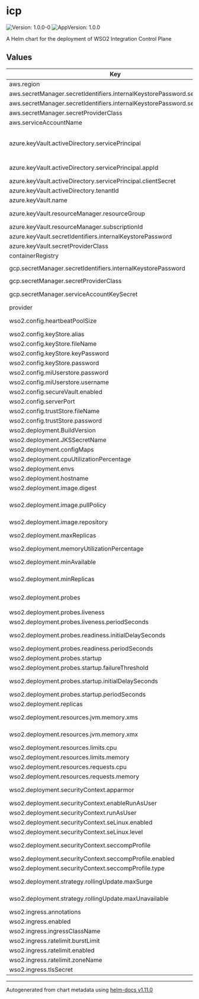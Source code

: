 # icp

![Version: 1.0.0-0](https://img.shields.io/badge/Version-1.0.0--0-informational?style=flat-square) ![AppVersion: 1.0.0](https://img.shields.io/badge/AppVersion-1.0.0-informational?style=flat-square)

A Helm chart for the deployment of WSO2 Integration Control Plane

## Values

| Key | Type | Default | Description |
|-----|------|---------|-------------|
| aws.region | string | `""` | AWS region |
| aws.secretManager.secretIdentifiers.internalKeystorePassword.secretKey | string | `""` | Secret key for internal keystore password |
| aws.secretManager.secretIdentifiers.internalKeystorePassword.secretName | string | `""` | Secret name for internal keystore password |
| aws.secretManager.secretProviderClass | string | `""` | AWS Secret Manager secret provider class name |
| aws.serviceAccountName | string | `""` | AWS IAM serivce account name |
| azure.keyVault.activeDirectory.servicePrincipal | object | `{"appId":"","clientSecret":""}` | Service Principal created for transacting with the target Azure Key Vault For advanced details refer to official documentation (https://github.com/Azure/secrets-store-csi-driver-provider-azure/blob/master/docs/service-principal-mode.md) |
| azure.keyVault.activeDirectory.servicePrincipal.appId | string | `""` | Azure AD application name for fetching secrets via CSI secret store driver |
| azure.keyVault.activeDirectory.servicePrincipal.clientSecret | string | `""` | Client secret of Azure AD application client |
| azure.keyVault.activeDirectory.tenantId | string | `""` | Azure Active Directory tenant ID of the target Key Vault |
| azure.keyVault.name | string | `""` | Name of the target Azure Key Vault instance |
| azure.keyVault.resourceManager.resourceGroup | string | `""` | Name of the Azure Resource Group to which the target Azure Key Vault belongs |
| azure.keyVault.resourceManager.subscriptionId | string | `""` | Subscription ID of the target Azure Key Vault |
| azure.keyVault.secretIdentifiers.internalKeystorePassword | string | `""` | Secret name for internal keystore password |
| azure.keyVault.secretProviderClass | string | `""` | Azure Secret Manager secret provider class name |
| containerRegistry | string | `""` | Container registry |
| gcp.secretManager.secretIdentifiers.internalKeystorePassword | string | `""` | Secret name for internal keystore password. Expected format is `projects/<PROJECT_ID>/secrets/<SECRET_NAME>/versions/<VERSION>` |
| gcp.secretManager.secretProviderClass | string | `""` | GCP Secret Manager secret provider class name |
| gcp.secretManager.serviceAccountKeySecret | string | `""` | K8s secret name which contains the JSON keyfile for the service account used to access the GCP Secret Manager |
| provider | string | `""` | Kubernetes cluster provider. Supported values: azure, aws |
| wso2.config.heartbeatPoolSize | int | `15` | Number of threads used by the executor pool to handle incoming requests from Micro Integrator runtimes |
| wso2.config.keyStore.alias | string | `"wso2carbon"` | The keystore alias |
| wso2.config.keyStore.fileName | string | `"dashboard.jks"` |  |
| wso2.config.keyStore.keyPassword | string | `""` | The keystore key password |
| wso2.config.keyStore.password | string | `""` | The keystore password |
| wso2.config.miUserstore.password | string | `""` | The user password for signing in to the Micro Integrator runtimes. |
| wso2.config.miUserstore.username | string | `""` | The user name for signing in to the Micro Integrator runtimes |
| wso2.config.secureVault.enabled | bool | `false` | Enable/Disable secure vault |
| wso2.config.serverPort | int | `9743` | ICP server port |
| wso2.config.trustStore.fileName | string | `"client-trustore.jks"` | The truststore file name |
| wso2.config.trustStore.password | string | `""` | The truststore password |
| wso2.deployment.BuildVersion | string | `"1.2.0"` | Build version of the ICP |
| wso2.deployment.JKSSecretName | string | `""` | K8s secret name which contains JKS files |
| wso2.deployment.configMaps | object | `{"entryPoint":{"defaultMode":"0407"}}` | Set UNIX permissions over the startup scripts |
| wso2.deployment.cpuUtilizationPercentage | int | `75` | Average CPU utilization percentage for HPA |
| wso2.deployment.envs | string | `nil` | Environment variables for the ICP deployment |
| wso2.deployment.hostname | string | `""` | Hostname of the ICP deployment |
| wso2.deployment.image.digest | string | `""` | Container image digest |
| wso2.deployment.image.pullPolicy | string | `"Always"` | Container image pull policy. Refer (https://kubernetes.io/docs/concepts/containers/images/#updating-images) |
| wso2.deployment.image.repository | string | `""` | Container image repository name |
| wso2.deployment.maxReplicas | int | `2` | Max replica count for HPA (https://kubernetes.io/docs/tasks/run-application/horizontal-pod-autoscale/) |
| wso2.deployment.memoryUtilizationPercentage | int | `75` | Average memory utilization percentage for HPA |
| wso2.deployment.minAvailable | int | `1` | Pod disruption budget configurations (https://kubernetes.io/docs/tasks/run-application/configure-pdb/) |
| wso2.deployment.minReplicas | int | `1` | Min replica count for HPA (https://kubernetes.io/docs/tasks/run-application/horizontal-pod-autoscale/) |
| wso2.deployment.probes | object | `{"liveness":{"periodSeconds":10},"readiness":{"initialDelaySeconds":60,"periodSeconds":1},"startup":{"failureThreshold":40,"initialDelaySeconds":5,"periodSeconds":3}}` | Kubernetes Probes (https://kubernetes.io/docs/tasks/configure-pod-container/configure-liveness-readiness-startup-probes/) |
| wso2.deployment.probes.liveness | object | `{"periodSeconds":10}` | Indicates whether the container is running |
| wso2.deployment.probes.liveness.periodSeconds | int | `10` | How often (in seconds) to perform the probe |
| wso2.deployment.probes.readiness.initialDelaySeconds | int | `60` | Number of seconds after the container has started before readiness probes are initiated |
| wso2.deployment.probes.readiness.periodSeconds | int | `1` | How often (in seconds) to perform the probe |
| wso2.deployment.probes.startup | object | `{"failureThreshold":40,"initialDelaySeconds":5,"periodSeconds":3}` | Startup probe executed prior to Liveness Probe taking over |
| wso2.deployment.probes.startup.failureThreshold | int | `40` | Number of attempts |
| wso2.deployment.probes.startup.initialDelaySeconds | int | `5` | Number of seconds after the container has started before startup probes are initiated |
| wso2.deployment.probes.startup.periodSeconds | int | `3` | How often (in seconds) to perform the probe |
| wso2.deployment.replicas | int | `1` | Number of deployment replicas |
| wso2.deployment.resources.jvm.memory.xms | string | `"512m"` | The minimum amount of memory that should be allocated for the JVM |
| wso2.deployment.resources.jvm.memory.xmx | string | `"1024m"` | The maximum amount of memory that should be allocated for the JVM |
| wso2.deployment.resources.limits.cpu | string | `"1000m"` | The maximum amount of CPU that should be allocated for a Pod |
| wso2.deployment.resources.limits.memory | string | `"1Gi"` | The maximum amount of memory that should be allocated for a Pod |
| wso2.deployment.resources.requests.cpu | string | `"500m"` | The minimum amount of CPU that should be allocated for a Pod |
| wso2.deployment.resources.requests.memory | string | `"512Mi"` | The minimum amount of memory that should be allocated for a Pod |
| wso2.deployment.securityContext.apparmor | bool | `true` | Enable/Disable AppArmor (https://kubernetes.io/docs/tutorials/security/apparmor/) |
| wso2.deployment.securityContext.enableRunAsUser | bool | `true` |  |
| wso2.deployment.securityContext.runAsUser | string | `"802"` | The UID to run the entrypoint of the container process |
| wso2.deployment.securityContext.seLinux.enabled | bool | `false` |  |
| wso2.deployment.securityContext.seLinux.level | string | `"s0:c26,c0"` |  |
| wso2.deployment.securityContext.seccompProfile | object | `{"enabled":true,"type":"RuntimeDefault"}` | Enable/Disable seccomp profile (https://kubernetes.io/docs/tutorials/security/seccomp/) |
| wso2.deployment.securityContext.seccompProfile.enabled | bool | `true` | Enable/Disable seccomp profile |
| wso2.deployment.securityContext.seccompProfile.type | string | `"RuntimeDefault"` | Seccomp profile type |
| wso2.deployment.strategy.rollingUpdate.maxSurge | int | `1` | The maximum number of pods that can be scheduled above the desired number of pods. |
| wso2.deployment.strategy.rollingUpdate.maxUnavailable | int | `0` | The maximum number of pods that can be unavailable during the update. |
| wso2.ingress.annotations | list | `nil` | Ingress annotations |
| wso2.ingress.enabled | bool | `true` | Enable Ingress for ICP |
| wso2.ingress.ingressClassName | string | `""` | Ingress class name |
| wso2.ingress.ratelimit.burstLimit | string | `""` | Ingress ratelimit burst limit |
| wso2.ingress.ratelimit.enabled | bool | `false` | Ingress rate limit |
| wso2.ingress.ratelimit.zoneName | string | `""` | Ingress ratelimit zone name |
| wso2.ingress.tlsSecret | string | `""` | K8s TLS secret for configured hostname |

----------------------------------------------
Autogenerated from chart metadata using [helm-docs v1.11.0](https://github.com/norwoodj/helm-docs/releases/v1.11.0)
